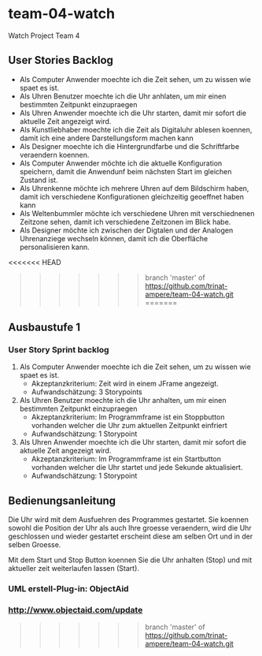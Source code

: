 # team-04-watch
Watch Project Team 4


## User Stories Backlog


* Als Computer Anwender moechte ich die Zeit sehen, um zu wissen wie 	spaet es ist.
* Als Uhren Benutzer moechte ich die Uhr anhlaten, um mir einen 		bestimmten Zeitpunkt einzupraegen
* Als Uhren Anwender moechte ich die Uhr starten, damit mir sofort 		die aktuelle Zeit angezeigt wird.
* Als Kunstliebhaber moechte ich die Zeit als Digitaluhr ablesen koennen, damit ich eine andere Darstellungsform machen kann
* Als Designer moechte ich die Hintergrundfarbe und die Schriftfarbe veraendern koennen.
* Als Computer Anwender möchte ich die aktuelle Konfiguration speichern, damit die Anwendunf beim nächsten Start im gleichen Zustand ist.
* Als Uhrenkenne möchte ich mehrere Uhren auf dem Bildschirm haben, damit ich verschiedene Konfigurationen gleichzeitig geoeffnet haben kann
* Als Weltenbummler möchte ich verschiedene Uhren mit verschiednenen Zeitzone sehen, damit ich verschiedene Zeitzonen im Blick habe.
* Als Designer möchte ich zwischen der Digtalen und der Analogen Uhrenanziege wechseln können, damit ich die Oberfläche personalisieren kann.



<<<<<<< HEAD
>>>>>>> branch 'master' of https://github.com/trinat-ampere/team-04-watch.git
=======


## Ausbaustufe 1

### User Story Sprint backlog
1. Als Computer Anwender moechte ich die Zeit sehen, um zu wissen wie spaet es ist.
	* Akzeptanzkriterium: Zeit wird in einem JFrame angezeigt.
	* Aufwandschätzung: 3 Storypoints
2.  Als Uhren Benutzer moechte ich die Uhr anhalten, um mir einen bestimmten Zeitpunkt einzupraegen
	* Akzeptanzkriterium: Im Programmframe ist ein Stoppbutton 	vorhanden welcher die Uhr zum aktuellen Zeitpunkt einfriert
	* Aufwandschätzung: 1 Storypoint
3.  Als Uhren Anwender moechte ich die Uhr starten, damit mir sofort die aktuelle Zeit angezeigt wird.
	* Akzeptanzkriterium: Im Programmframe ist ein Startbutton vorhanden welcher die Uhr startet und jede Sekunde aktualisiert.
	* Aufwandschätzung: 1 Storypoint	
	

## Bedienungsanleitung

Die Uhr wird mit dem Ausfuehren des Programmes gestartet. 
Sie koennen sowohl die Position der Uhr als auch Ihre groesse veraendern, wird die Uhr geschlossen und wieder gestartet
erscheint diese am selben Ort und in der selben Groesse.

Mit dem Start und Stop Button koennen Sie die Uhr anhalten (Stop) und mit aktueller zeit weiterlaufen lassen (Start).

### UML erstell-Plug-in: ObjectAid
### http://www.objectaid.com/update



>>>>>>> branch 'master' of https://github.com/trinat-ampere/team-04-watch.git
